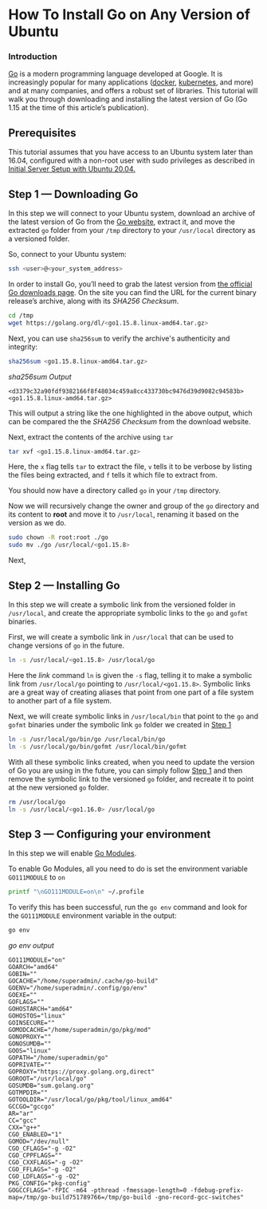 

# How To Install Go on Any Version of Ubuntu

### Introduction

[Go](https://golang.org) is a modern programming language developed at Google. It is increasingly popular for many applications ([docker](https://github.com/docker/docker-ce), [kubernetes](https://github.com/kubernetes/kubernetes), and more) and at many companies, and offers a robust set of libraries. This tutorial will walk you through downloading and installing the latest version of Go (Go 1.15 at the time of this article’s publication).

## Prerequisites

This tutorial assumes that you have access to an Ubuntu system later than 16.04, configured with a non-root user with sudo privileges as described in [Initial Server Setup with Ubuntu 20.04.](https://www.digitalocean.com/community/tutorials/initial-server-setup-with-ubuntu-20-04)


## Step 1 — Downloading Go

In this step we will connect to your Ubuntu system, download an archive of the latest version of Go from the [Go website](https://golang.org), extract it, and move the extracted `go` folder from your `/tmp` directory to your `/usr/local` directory as a versioned folder.

So, connect to your Ubuntu system:
```bash
ssh <user>@<your_system_address>
```

In order to install Go, you’ll need to grab the latest version from [the official Go downloads page](https://golang.org/dl/). On the site you can find the URL for the current binary release’s archive, along with its *SHA256 Checksum*.

```bash
cd /tmp
wget https://golang.org/dl/<go1.15.8.linux-amd64.tar.gz>
```

Next, you can use `sha256sum` to verify the archive's authenticity and integrity:

```bash 
sha256sum <go1.15.8.linux-amd64.tar.gz>
```

_sha256sum Output_
```
<d3379c32a90fdf9382166f8f48034c459a8cc433730bc9476d39d9082c94583b>  <go1.15.8.linux-amd64.tar.gz>
```

This will output a string like the one highlighted in the above output, which can be compared the the *SHA256 Checksum* from the download website.

Next, extract the contents of the archive using `tar`

```bash
tar xvf <go1.15.8.linux-amd64.tar.gz>
```

Here, the `x` flag tells `tar` to extract the file, `v` tells it to be verbose by listing the files being extracted, and `f` tells it which file to extract from.

You should now have a directory called `go` in your `/tmp` directory.

Now we will recursively change the owner and group of the `go` directory and its content to **root** and move it to `/usr/local`, renaming it based on the version as we do.

```bash
sudo chown -R root:root ./go
sudo mv ./go /usr/local/<go1.15.8>
```

Next, 


## Step 2 — Installing Go

In this step we will create a symbolic link from the versioned folder in `/usr/local`, and create the appropriate symbolic links to the `go` and `gofmt` binaries.

First, we will create a symbolic link in `/usr/local` that can be used to change versions of `go` in the future.

```bash
ln -s /usr/local/<go1.15.8> /usr/local/go
```

Here the _link_ command `ln` is given the `-s` flag, telling it to make a symbolic link from `/usr/local/go` pointing to `/usr/local/<go1.15.8>`. Symbolic links are a great way of creating aliases that point from one part of a file system to another part of a file system.

Next, we will create symbolic links in `/usr/local/bin` that point to the `go` and `gofmt` binaries under the symbolic link `go` folder we created in [Step 1](#step-1-—-installing-go)

```bash
ln -s /usr/local/go/bin/go /usr/local/bin/go
ln -s /usr/local/go/bin/gofmt /usr/local/bin/gofmt
```

With all these symbolic links created, when you need to update the version of Go you are using in the future, you can simply follow [Step 1](#step-1-—-installing-go) and then remove the symbolic link to the versioned `go` folder, and recreate it to point at the new versioned `go` folder.

```bash
rm /usr/local/go
ln -s /usr/local/<go1.16.0> /usr/local/go
```

## Step 3 — Configuring your environment

In this step we will enable [Go Modules](https://blog.golang.org/using-go-modules).

To enable Go Modules, all you need to do is set the environment variable `GO111MODULE` to `on`

```bash
printf "\nGO111MODULE=on\n" ~/.profile
```

To verify this has been successful, run the `go env` command and look for the `GO111MODULE` environment variable in the output:

```bash
go env
```

_go env output_
```
GO111MODULE="on"  
GOARCH="amd64"  
GOBIN=""  
GOCACHE="/home/superadmin/.cache/go-build"  
GOENV="/home/superadmin/.config/go/env"  
GOEXE=""  
GOFLAGS=""  
GOHOSTARCH="amd64"  
GOHOSTOS="linux"  
GOINSECURE=""  
GOMODCACHE="/home/superadmin/go/pkg/mod"  
GONOPROXY=""  
GONOSUMDB=""  
GOOS="linux"  
GOPATH="/home/superadmin/go"  
GOPRIVATE=""  
GOPROXY="https://proxy.golang.org,direct"  
GOROOT="/usr/local/go"  
GOSUMDB="sum.golang.org"  
GOTMPDIR=""  
GOTOOLDIR="/usr/local/go/pkg/tool/linux_amd64"  
GCCGO="gccgo"  
AR="ar"  
CC="gcc"  
CXX="g++"  
CGO_ENABLED="1"  
GOMOD="/dev/null"  
CGO_CFLAGS="-g -O2"  
CGO_CPPFLAGS=""  
CGO_CXXFLAGS="-g -O2"  
CGO_FFLAGS="-g -O2"  
CGO_LDFLAGS="-g -O2"  
PKG_CONFIG="pkg-config"  
GOGCCFLAGS="-fPIC -m64 -pthread -fmessage-length=0 -fdebug-prefix-map=/tmp/go-build751789766=/tmp/go-build -gno-record-gcc-switches"
```
